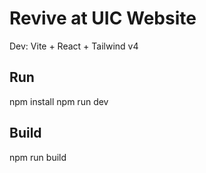 # Revive at UIC Website

Dev: Vite + React + Tailwind v4

## Run
npm install
npm run dev

## Build
npm run build
